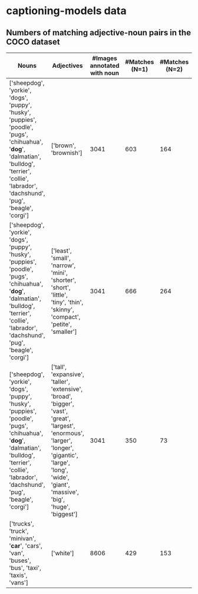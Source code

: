 # captioning-models data

## Numbers of matching adjective-noun pairs in the COCO dataset

Nouns | Adjectives | #Images annotated with noun | #Matches (N=1) |  #Matches (N=2) | #Matches (N=3) | #Matches (N=4) | #Matches (N=5)
------|------------|-----------------------------| ---------------|-----------------|----------------|----------------|---------------
['sheepdog', 'yorkie', 'dogs', 'puppy', 'husky', 'puppies', 'poodle', 'pugs', 'chihuahua', '**dog**', 'dalmatian', 'bulldog', 'terrier', 'collie', 'labrador', 'dachshund', 'pug', 'beagle', 'corgi'] | ['brown', 'brownish'] | 3041 | 603 | 164 | 32 | 3 | 0
['sheepdog', 'yorkie', 'dogs', 'puppy', 'husky', 'puppies', 'poodle', 'pugs', 'chihuahua', '**dog**', 'dalmatian', 'bulldog', 'terrier', 'collie', 'labrador', 'dachshund', 'pug', 'beagle', 'corgi'] | ['least', 'small', 'narrow', 'mini', 'shorter', 'short', 'little', 'tiny', 'thin', 'skinny', 'compact', 'petite', 'smaller'] | 3041 | 666 | 264 | 95 | 34 | 5
['sheepdog', 'yorkie', 'dogs', 'puppy', 'husky', 'puppies', 'poodle', 'pugs', 'chihuahua', '**dog**', 'dalmatian', 'bulldog', 'terrier', 'collie', 'labrador', 'dachshund', 'pug', 'beagle', 'corgi'] | ['tall', 'expansive', 'taller', 'extensive', 'broad', 'bigger', 'vast', 'great', 'largest', 'enormous', 'larger', 'longer', 'gigantic', 'large', 'long', 'wide', 'giant', 'massive', 'big', 'huge', 'biggest'] | 3041 | 350 | 73 | 10 | 0 | 0  
['trucks', 'truck', 'minivan', '**car**', 'cars', 'van', 'buses', 'bus', 'taxi', 'taxis', 'vans'] | ['white'] | 8606 | 429 | 153 | 59 | 20 | 3

